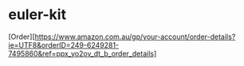 # euler-kit

[Order][https://www.amazon.com.au/gp/your-account/order-details?ie=UTF8&orderID=249-6249281-7495860&ref=ppx_yo2ov_dt_b_order_details]
